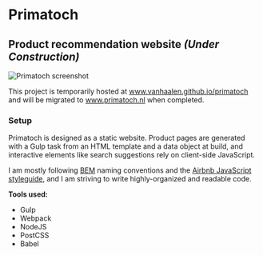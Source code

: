 # Primatoch
## Product recommendation website _(Under Construction)_

![Primatoch screenshot](https://vanhaalen.github.io/filehost/primatoch-screenshot.png?raw=true)

This project is temporarily hosted at www.vanhaalen.github.io/primatoch and will be migrated to www.primatoch.nl when completed.

### Setup

Primatoch is designed as a static website. Product pages are generated with a Gulp task from an HTML template
and a data object at build, and interactive elements like search suggestions rely on client-side JavaScript. 

I am mostly following [BEM](http://getbem.com/) naming conventions and the [Airbnb JavaScript styleguide](https://github.com/airbnb/javascript), and I am striving to write highly-organized and readable code.

**Tools used:**
* Gulp
* Webpack
* NodeJS
* PostCSS
* Babel
